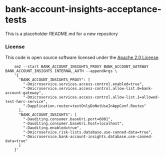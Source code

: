 
# bank-account-insights-acceptance-tests

This is a placeholder README.md for a new repository

### License

This code is open source software licensed under the [Apache 2.0 License]("http://www.apache.org/licenses/LICENSE-2.0.html").


```shell
    sm2 --start BANK_ACCOUNT_INSIGHTS_PROXY BANK_ACCOUNT_GATEWAY BANK_ACCOUNT_INSIGHTS INTERNAL_AUTH --appendArgs \
    '{
      "BANK_ACCOUNT_INSIGHTS_PROXY": [
        "-Dmicroservice.services.access-control.enabled=true",
        "-Dmicroservice.services.access-control.allow-list.0=bank-account-gateway",
        "-Dmicroservice.services.access-control.allow-list.1=allowed-test-hmrc-service",
        "-Dapplication.router=testOnlyDoNotUseInAppConf.Routes"
      ],
      "BANK_ACCOUNT_INSIGHTS": [
        "-Dauditing.consumer.baseUri.port=6001",
        "-Dauditing.consumer.baseUri.host=localhost",
        "-Dauditing.enabled=true",
        "-Dmicroservice.risk-lists.database.use-canned-data=true",
        "-Dmicroservice.bank-account-insights.database.use-canned-data=true"
      ]
    }'
```
